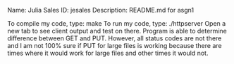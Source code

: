 Name: Julia Sales
ID: jesales
Description: README.md for asgn1

To compile my code, type: make
To run my code, type: ./httpserver
Open a new tab to see client output and test on there.
Program is able to determine difference between GET and PUT.
However, all status codes are not there and I am not 100% sure
if PUT for large files is working because there are times where
it would work for large files and other times it would not.

